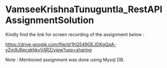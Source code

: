 # VamseeKrishnaTunuguntla_RestAPIAssignmentSolution

Kindly find the link for screen recording of the assignment below : 

https://drive.google.com/file/d/1hQ549GEJDKgQqA-vZm9J6ecskhkvV4R2/view?usp=sharing

Note : Mentioned assignment was done using Mysql DB.

